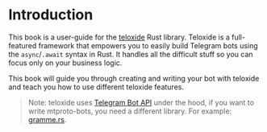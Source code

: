 # Introduction

This book is a user-guide for the [teloxide](https://github.com/teloxide/teloxide) Rust library.
Teloxide is a full-featured framework that empowers you to easily build Telegram bots using the `async`/`.await` syntax in Rust.
It handles all the difficult stuff so you can focus only on your business logic.

This book will guide you through creating and writing your bot with teloxide and teach you how to use different teloxide features.

> Note: teloxide uses [Telegram Bot API] under the hood, if you want to write mtproto-bots, you need a different library.
> For example: [gramme.rs].

[Telegram Bot API]: https://core.telegram.org/bots/api
[gramme.rs]: https://github.com/Lonami/grammers

